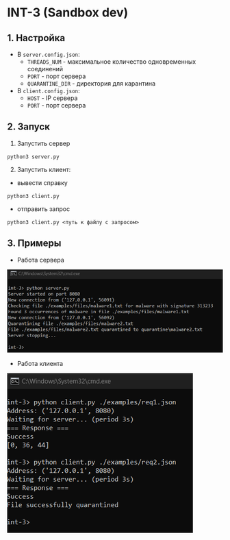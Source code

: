 # INT-3 (Sandbox dev)

## 1. Настройка
- В `server.config.json`:
    - `THREADS_NUM` - максимальное количество одновременных соединений
    - `PORT` - порт сервера
    - `QUARANTINE_DIR` - директория для карантина
- В `client.config.json`:
    - `HOST` - IP сервера
    - `PORT` - порт сервера

## 2. Запуск
1. Запустить сервер
```
python3 server.py
```
2. Запустить клиент:
- вывести справку
```
python3 client.py
```
- отправить запрос
```
python3 client.py <путь к файлу с запросом>
```

## 3. Примеры
- Работа сервера

![server](./assets/server.png)

- Работа клиента

![client](./assets/client.png)
